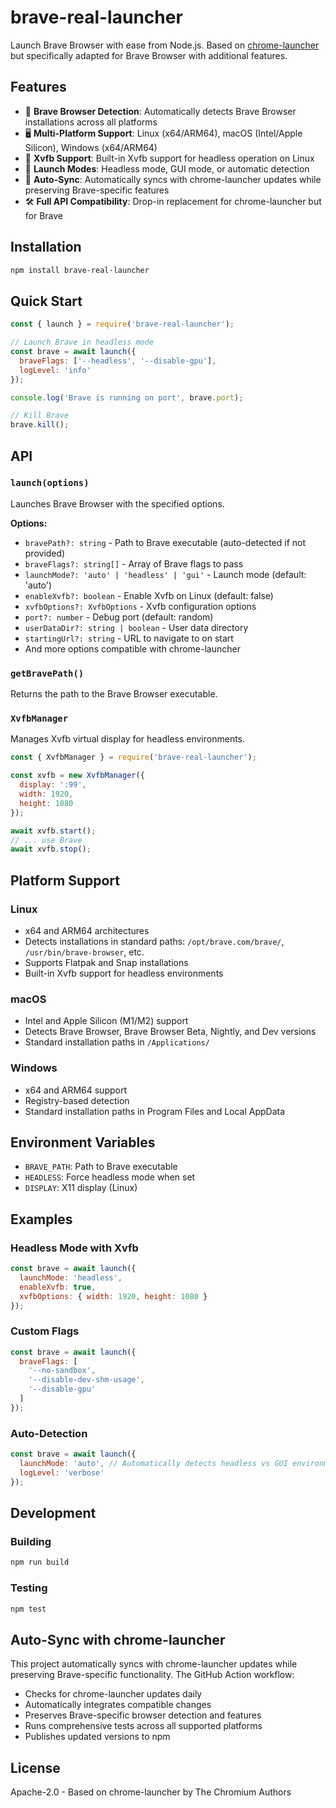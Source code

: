 # brave-real-launcher

Launch Brave Browser with ease from Node.js. Based on [chrome-launcher](https://github.com/GoogleChrome/chrome-launcher) but specifically adapted for Brave Browser with additional features.

## Features

- 🦁 **Brave Browser Detection**: Automatically detects Brave Browser installations across all platforms
- 🖥️ **Multi-Platform Support**: Linux (x64/ARM64), macOS (Intel/Apple Silicon), Windows (x64/ARM64)
- 🐧 **Xvfb Support**: Built-in Xvfb support for headless operation on Linux
- 🎯 **Launch Modes**: Headless mode, GUI mode, or automatic detection
- 🔄 **Auto-Sync**: Automatically syncs with chrome-launcher updates while preserving Brave-specific features
- 🛠️ **Full API Compatibility**: Drop-in replacement for chrome-launcher but for Brave

## Installation

```bash
npm install brave-real-launcher
```

## Quick Start

```javascript
const { launch } = require('brave-real-launcher');

// Launch Brave in headless mode
const brave = await launch({
  braveFlags: ['--headless', '--disable-gpu'],
  logLevel: 'info'
});

console.log('Brave is running on port', brave.port);

// Kill Brave
brave.kill();
```

## API

### `launch(options)`

Launches Brave Browser with the specified options.

**Options:**
- `bravePath?: string` - Path to Brave executable (auto-detected if not provided)
- `braveFlags?: string[]` - Array of Brave flags to pass
- `launchMode?: 'auto' | 'headless' | 'gui'` - Launch mode (default: 'auto')
- `enableXvfb?: boolean` - Enable Xvfb on Linux (default: false)
- `xvfbOptions?: XvfbOptions` - Xvfb configuration options
- `port?: number` - Debug port (default: random)
- `userDataDir?: string | boolean` - User data directory
- `startingUrl?: string` - URL to navigate to on start
- And more options compatible with chrome-launcher

### `getBravePath()`

Returns the path to the Brave Browser executable.

### `XvfbManager`

Manages Xvfb virtual display for headless environments.

```javascript
const { XvfbManager } = require('brave-real-launcher');

const xvfb = new XvfbManager({
  display: ':99',
  width: 1920,
  height: 1080
});

await xvfb.start();
// ... use Brave
await xvfb.stop();
```

## Platform Support

### Linux
- x64 and ARM64 architectures
- Detects installations in standard paths: `/opt/brave.com/brave/`, `/usr/bin/brave-browser`, etc.
- Supports Flatpak and Snap installations
- Built-in Xvfb support for headless environments

### macOS  
- Intel and Apple Silicon (M1/M2) support
- Detects Brave Browser, Brave Browser Beta, Nightly, and Dev versions
- Standard installation paths in `/Applications/`

### Windows
- x64 and ARM64 support  
- Registry-based detection
- Standard installation paths in Program Files and Local AppData

## Environment Variables

- `BRAVE_PATH`: Path to Brave executable
- `HEADLESS`: Force headless mode when set
- `DISPLAY`: X11 display (Linux)

## Examples

### Headless Mode with Xvfb
```javascript
const brave = await launch({
  launchMode: 'headless',
  enableXvfb: true,
  xvfbOptions: { width: 1920, height: 1080 }
});
```

### Custom Flags
```javascript  
const brave = await launch({
  braveFlags: [
    '--no-sandbox',
    '--disable-dev-shm-usage',
    '--disable-gpu'
  ]
});
```

### Auto-Detection
```javascript
const brave = await launch({
  launchMode: 'auto', // Automatically detects headless vs GUI environment
  logLevel: 'verbose'
});
```

## Development

### Building

```bash
npm run build
```

### Testing

```bash
npm test
```

## Auto-Sync with chrome-launcher

This project automatically syncs with chrome-launcher updates while preserving Brave-specific functionality. The GitHub Action workflow:

- Checks for chrome-launcher updates daily
- Automatically integrates compatible changes
- Preserves Brave-specific browser detection and features
- Runs comprehensive tests across all supported platforms
- Publishes updated versions to npm

## License

Apache-2.0 - Based on chrome-launcher by The Chromium Authors